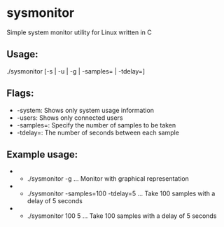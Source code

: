 # sysmonitor
Simple system monitor utility for Linux written in C

## Usage:
  ./sysmonitor [-s | -u | -g | -samples= | -tdelay=]

## Flags:
  * -system: Shows only system usage information
  * -users: Shows only connected users
  * -samples=: Specify the number of samples to be taken
  * -tdelay=: The number of seconds between each sample
  
## Example usage: 
  * - ./sysmonitor -g  ... Monitor with graphical representation
  * - ./sysmonitor -samples=100 -tdelay=5 ... Take 100 samples with a delay of 5 seconds
  * - ./sysmonitor 100 5 ... Take 100 samples with a delay of 5 seconds
